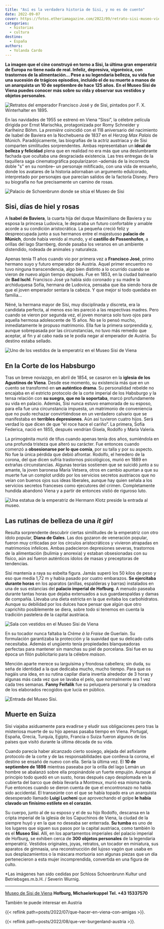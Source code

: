 ```yaml
---
title: "Así es la verdadera historia de Sisi, y no es de cuento"
date: 2022-09-07
cover: https://fotos.etheriamagazine.com/2022/09/retrato-sisi-museo-viena.jpg
categories: 
  - historias
  - cultura
destino: 
  - España
authors: 
  - Yolanda Cardo
---
```


**La imagen que el cine construyó en torno a Sisi, la última gran emperatriz de Europa 
no tiene nada de real. Infeliz, depresiva, vigoréxica, con trastornos de la 
alimentación… Pese a su legendaria belleza, su vida fue una sucesión de trágicos 
episodios, incluido el de su muerte a manos de un anarquista un 10 de septiembre de hace 
125 años.** **En el Museo Sisi de Viena puedes conocer más sobre su vida y observar sus 
vestidos y objetos personales**. 

![Retratos del emperador Francisco José y de Sisi, pintados por F. X. Winterhalter en 1895.](https://fotos.etheriamagazine.com/2022/09/retrato-sisi-museo-viena.jpg "Retratos del emperador Francisco José y de Sisi, pintados por F. X. Winterhalter en 1895.")

En las navidades de 1955 se estrenó en Viena “Sissi”, la célebre película dirigida por 
Ernst Marischka, protagonizada por Romy Schneider y Karlheinz Böhm. La _première_ 
coincidió con el 118 aniversario del nacimiento de Isabel de Baviera en la Nochebuena de 
1837 en el _Herzog Max Palais_ de Múnich. Paradójicamente, las biografías de la actriz 
austriaca y de Sisi comparten similitudes sorprendentes. Ambas representaban un **ideal 
de belleza y felicidad** plena que en realidad no era más que una deslumbrante fachada 
que ocultaba una desgraciada existencia. Las tres entregas de la taquillera saga 
cinematográfica popularizaron –además de la incorrecta doble "s" en su nombre– un 
personaje mitificado, con una vida de ensueño, donde los avatares de la historia 
adornaban un argumento edulcorado, interpretado por personajes que parecían salidos de 
la factoría Disney. Pero su biografía no fue precisamente un camino de rosas. 

![Palacio de Schoenbrunn donde se sitúa el Museo de Sisi](https://fotos.etheriamagazine.com/2022/09/Museo-sisi-viena.jpg "El Sisi Museum de Viena es una visita imprescindible de la capital austriaca.")

## Sisi, días de hiel y rosas

A **Isabel de Baviera**, la cuarta hija del duque Maximiliano de Baviera y su esposa la 
princesa Ludovica, le deparaba un futuro confortable y amable acorde a su condición 
aristocrática. La pequeña creció feliz y despreocupada junto a sus hermanos entre el 
majestuoso **palacio de Múnich**, donde había venido al mundo, y el **castillo de 
Possenhofen**, a orillas del lago Starnberg, donde pasaba los veranos en un ambiente 
distendido, rodeada de animales y naturaleza. 

Apenas tenía 11 años cuando vio por primera vez a **Francisco José**, primo hermano suyo 
y futuro emperador de Austria. Aquel primer encuentro no tuvo ninguna transcendencia, 
algo bien distinto a lo ocurrido cuando se vieron de nuevo algún tiempo después. Fue en 
1853, en la ciudad balneario de **Bad Ischl**. Francisco José ya había sido coronado y 
su madre la archiduquesa Sofía, hermana de Ludovica, pensaba que iba siendo hora de que 
el joven emperador sentara la cabeza. Y que mejor si todo quedaba en familia... 

Néné, la hermana mayor de Sisi, muy disciplinada y discreta, era la candidata perfecta, 
al menos eso les pareció a las respectivas madres. Pero cuando se vieron por segunda 
vez, el joven monarca solo tuvo ojos para aquella hermosa adolescente de 15 años. No se 
lo pensó mucho, inmediatamente le propuso matrimonio. Ella fue la primera sorprendida y, 
aunque sobrepasada por las circunstancias, no tuvo más remedio que aceptar, al fin y al 
cabo nada se le podía negar al emperador de Austria. Su destino estaba sellado. 

![Uno de los vestidos de la emperatriz en el Museo Sisi de Viena](https://fotos.etheriamagazine.com/2022/09/vestido-sisi-museo-viena.jpg "Una réplica de uno de los vestidos de la emperatriz Sisi.")

## En la Corte de los Habsburgo

Tras un breve noviazgo, en abril de 1854, se casaron en la **iglesia de los Agustinos de 
Viena**. Desde ese momento, su existencia más que en un cuento se transformó en **un 
auténtico drama**. Su personalidad rebelde no encajaba en el estricto protocolo de la 
corte imperial de los Habsburgo y la tensa relación con **su suegra, que no la 
soportaba**, marcó profundamente su vida en palacio. Además, Sisi nunca estuvo enamorada 
de su esposo, para ella fue una circunstancia impuesta, un matrimonio de conveniencia 
que no pudo rechazar convirtiéndose en un verdadero calvario que se manifestaba en 
**terribles depresiones**. Aún así tuvieron cuatro hijos. Será verdad lo que dicen de 
que “el roce hace el cariño”. La primera, Sofía Federica, nació en 1855, después 
vendrían Gisela, Rodolfo y María Valeria. 

La primogénita murió de tifus cuando apenas tenía dos años, sumiéndola en una profunda 
tristeza que alteró su carácter. Fue entonces cuando comenzó a **obsesionarse por lo que 
comía**, por su talla y por su aspecto. No fue la única pérdida que debió afrontar. 
Rodolfo, el heredero de la corona, del que dicen sufría trastornos psicológicos, murió 
en 1889 en extrañas circunstancias. Algunas teorías sostienen que se suicidó junto a su 
amante, la joven baronesa María Vetsera, otros en cambio apuntan a que su muerte fue un 
complot urdido por los servicios secretos austriacos que no veían con buenos ojos sus 
ideas liberales, aunque hay quien señala a los servicios secretos franceses como 
ejecutores del crimen. Completamente hundida abandonó Viena y a partir de entonces 
vistió de riguroso luto. 

![Una estatua de la emperatriz de Hermann Klotz preside la entrada al museo.](https://fotos.etheriamagazine.com/2022/09/escultura-sisi-museo-viena.jpg "Una estatua de la emperatriz Sisi, de Hermann Klotz, preside la entrada al museo.")

## Las rutinas de belleza de una _it girl_

Resulta sorprendente descubrir ciertas similitudes de la emperatriz con otro ídolo 
popular, **Diana de Gales**. Las dos gozaron de veneración popular, fueron muy 
criticadas por los círculos aristocráticos y vivieron atrapadas en matrimonios 
infelices. Ambas padecieron depresiones severas, trastornos de la alimentación (bulimia 
y anorexia) y estaban obsesionadas con su físico, aún así fueron auténticos ídolos de 
masas y preceptoras de tendencias. 

Sisi mantenía a raya su esbelta figura. Jamás superó los 50 kilos de peso y eso que 
medía 1,72 m y había pasado por cuatro embarazos. **Se ejercitaba durante horas** en los 
aparatos (anillas, espalderas y barras) instalados en una de sus estancias del **palacio 
imperial de Hofburg**. A menudo paseaba durante tantas horas que dejaba extenuados a sus 
guardaespaldas y damas de compañía. Llevaba una dieta estricta en la que evitaba los 
carbohidratos. Aunque su debilidad por los dulces hace pensar que algún que otro 
caprichito posiblemente se diera, sobre todo si tenemos en cuenta la tradición pastelera 
de la capital austriaca. 

![Sala con vestidos en el Museo Sisi de Viena](https://fotos.etheriamagazine.com/2022/09/museo-viena-vestido-sisi.jpg "El Sisi Museum de Viena exibe cerca de 300 objetos personales de Sisi.")

En su tocador nunca faltaba la _Crème à la Fraise_ de Guerlain. Su formulación 
garantizaba la protección y la suavidad que su delicado cutis necesitaba. Además el 
ungüento tenía propiedades blanqueadoras perfectas para mantener sin manchas su piel de 
porcelana. Sisi fue en su época un filón publicitario para la célebre _maison_. 

Mención aparte merece su larguísima y frondosa cabellera; sin duda, su seña de identidad 
a la que dedicaba mucho, mucho tiempo. Para que os hagáis una idea, en su rutina capilar 
diaria invertía alrededor de 3 horas y algunas más cada vez que se lavaba el pelo, que 
normalmente era 1 vez cada tres semanas. **Fanny Feifalik** fue su peluquera personal y 
la creadora de los elaborados recogidos que lucía en público. 

![Entrada del Museo Sisi.](https://fotos.etheriamagazine.com/2022/09/museo-sisi-viena-entrada.jpg "Entrada del Museo Sisi.")

## Muerte en Suiza

Sisi viajaba asiduamente para evadirse y eludir sus obligaciones pero tras la misteriosa 
muerte de su hijo apenas pasaba tiempo en Viena. Portugal, España, Grecia, Turquía, 
Egipto, Francia o Suiza fueron algunos de los países que visitó durante la última década 
de su vida. 

Cuando parecía haber alcanzado cierto sosiego, alejada del asfixiante protocolo de la 
corte y de las responsabilidades que conlleva la corona, el destino se ensañó de nuevo 
con ella. Sería la última vez. El **10 de septiembre de 1898** mientras paseaba por la 
orilla del lago Lemán un hombre se abalanzó sobre ella propinándole un fuerte empujón. 
Aunque al principio todo quedó en un susto, horas después cayo desplomada en la cubierta 
del barco que debía llevarla a Montreux, murió esa misma tarde. Fue entonces cuando se 
dieron cuenta de que el encontronazo no había sido accidental. El transeúnte con el que 
se había topado era un anarquista desesperado llamado **Luigi Lucheni** que aprovechando 
el golpe **le había clavado un finísimo estilete en el corazón**. 

Su cuerpo, junto al de su esposo y el de su hijo Rodolfo, descansa en la cripta imperial 
de la iglesia de los Capuchinos de Viena, la ciudad de la siempre huyó y en la que no 
deseaba ser enterrada. **Su tumba** es uno de los lugares que siguen sus pasos por la 
capital austriaca, como también lo es el **Museo Sisi**. Allí, en los apartamentos 
imperiales del palacio imperial de Hofburg, se exhiben cerca de **300 objetos 
personales** de la legendaria emperatriz. Vestidos originales, joyas, retratos, un 
tocador en miniatura, sus aparatos de gimnasia, una reconstrucción del lujoso vagón que 
usaba en sus desplazamientos o la máscara mortuoria son algunas piezas que un día 
pertenecieron a esta mujer incomprendida, convertida en una figura de culto. 

\*Las imágenes han sido cedidas por Schloss Schoenbrunn Kultur und Betriebsges.m.b.H. / 
Severin Wurnig. 

* * *

[Museo de Sisi de Viena](https://www.sisimuseum-hofburg.at/en/) **Hofburg, 
Michaelerkuppel** **Tel. +43 15337570** 

También te puede interesar en Austria 

{{< reflink path=posts/2022/07/que-hacer-en-viena-con-amigas >}}. 

{{< reflink path=posts/2022/08/que-ver-burgenland-austria >}}.
